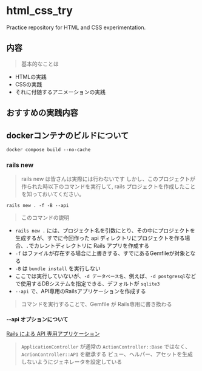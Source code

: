 # html_css_try
Practice repository for HTML and CSS experimentation.
## 内容
> 基本的なことは
- HTMLの実践
- CSSの実践
- それに付随するアニメーションの実践

## おすすめの実践内容


## dockerコンテナのビルドについて
>
`docker compose build --no-cache`

### rails new
> rails new は皆さんは実際には行わないです
> しかし、このプロジェクトが作られた時以下のコマンドを実行して,
> rails プロジェクトを作成したことを知っておいてください。

`rails new . -f -B --api`
> このコマンドの説明
- `rails new .` には、プロジェクト名を引数にとり、その中にプロジェクトを生成するが、すでに今回作った api ディレクトリにプロジェクトを作る場合、`.`でカレントディレクトリに Rails アプリを作成する
- `-f` はファイルが存在する場合に上書きする、すでにあるGemfileが対象となる
- `-B` は `bundle install` を実行しない
- ここでは実行していないが、`-d データベース名`、例えば、`-d postgresql`などで使用するDBシステムを指定できる、デフォルトが `sqlite3`
- `--api` で、API専用のRailsアプリケーションを作成する

> コマンドを実行することで、Gemfile が Rails専用に書き換わる
#### --api オプションについて
[Rails による API 専用アプリケーション](https://railsguides.jp/api_app.html)
> `ApplicationController` が通常の `ActionController::Base` ではなく、`AcrionController::API` を継承する
> ビュー、ヘルパー、アセットを生成しないようにジェネレータを設定している
